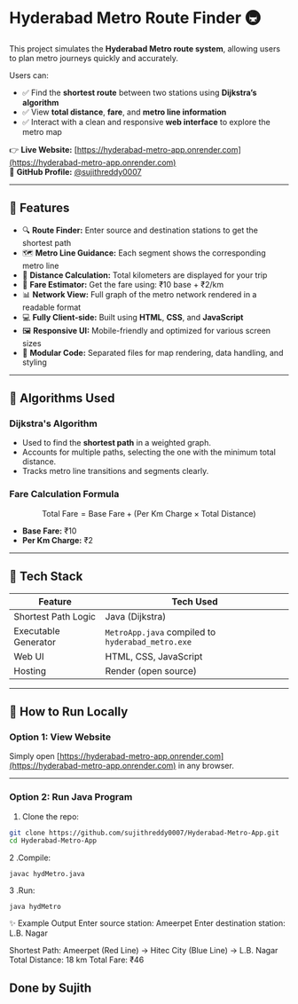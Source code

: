# Hyderabad Metro Route Finder 🚇

This project simulates the **Hyderabad Metro route system**, allowing users to plan metro journeys quickly and accurately.

Users can:

* ✅ Find the **shortest route** between two stations using **Dijkstra’s algorithm**  
* ✅ View **total distance**, **fare**, and **metro line information**  
* ✅ Interact with a clean and responsive **web interface** to explore the metro map  

👉 **Live Website:** [https://hyderabad-metro-app.onrender.com](https://hyderabad-metro-app.onrender.com)  
🔗 **GitHub Profile:** [@sujithreddy0007](https://github.com/sujithreddy0007)

---

## 🌟 Features

* 🔍 **Route Finder:** Enter source and destination stations to get the shortest path  
* 🗺️ **Metro Line Guidance:** Each segment shows the corresponding metro line  
* 📏 **Distance Calculation:** Total kilometers are displayed for your trip  
* 💸 **Fare Estimator:** Get the fare using: ₹10 base + ₹2/km  
* 📊 **Network View:** Full graph of the metro network rendered in a readable format  
* 💻 **Fully Client-side:** Built using **HTML**, **CSS**, and **JavaScript**  
* 🖼️ **Responsive UI:** Mobile-friendly and optimized for various screen sizes  
* 📂 **Modular Code:** Separated files for map rendering, data handling, and styling  

---

## 🧠 Algorithms Used

### Dijkstra's Algorithm

* Used to find the **shortest path** in a weighted graph.  
* Accounts for multiple paths, selecting the one with the minimum total distance.  
* Tracks metro line transitions and segments clearly.

### Fare Calculation Formula

$$
\text{Total Fare} = \text{Base Fare} + (\text{Per Km Charge} \times \text{Total Distance})
$$

* **Base Fare:** ₹10  
* **Per Km Charge:** ₹2  

---

## 🧰 Tech Stack

| Feature              | Tech Used                                    |
| -------------------- | -------------------------------------------- |
| Shortest Path Logic  | Java (Dijkstra)                              |
| Executable Generator | `MetroApp.java` compiled to `hyderabad_metro.exe` |
| Web UI               | HTML, CSS, JavaScript                        |
| Hosting              | Render (open source)                                      |

---

## 🚀 How to Run Locally

### Option 1: View Website

Simply open [https://hyderabad-metro-app.onrender.com](https://hyderabad-metro-app.onrender.com) in any browser.

---

### Option 2: Run Java Program

1. Clone the repo:

```bash
git clone https://github.com/sujithreddy0007/Hyderabad-Metro-App.git
cd Hyderabad-Metro-App
```
2 .Compile:
```
javac hydMetro.java
```

3 .Run:
```
java hydMetro
```

✨ Example Output
Enter source station: Ameerpet
Enter destination station: L.B. Nagar

Shortest Path:
Ameerpet (Red Line) -> Hitec City (Blue Line) -> L.B. Nagar
Total Distance: 18 km
Total Fare: ₹46

## Done by Sujith